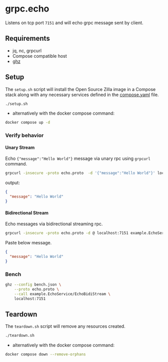 # grpc.echo

Listens on tcp port `7151` and will echo grpc message sent by client.

## Requirements

- jq, nc, grpcurl
- Compose compatible host
- [ghz](https://ghz.sh/docs/install)

## Setup

The `setup.sh` script will install the Open Source Zilla image in a Compose stack along with any necessary services defined in the [compose.yaml](compose.yaml) file.

```bash
./setup.sh
```

- alternatively with the docker compose command:

```bash
docker compose up -d
```

### Verify behavior

#### Unary Stream

Echo `{"message":"Hello World"}` message via unary rpc using `grpcurl` command.

```bash
grpcurl -insecure -proto echo.proto  -d '{"message":"Hello World"}' localhost:7151 example.EchoService.EchoUnary
```

output:

```json
{
  "message": "Hello World"
}
```

#### Bidirectional Stream

Echo messages via bidirectional streaming rpc.

```bash
grpcurl -insecure -proto echo.proto -d @ localhost:7151 example.EchoService.EchoBidiStream
```

Paste below message.

```json
{
  "message": "Hello World"
}
```

### Bench

```bash
ghz --config bench.json \
    --proto echo.proto \
    --call example.EchoService/EchoBidiStream \
    localhost:7151
```

## Teardown

The `teardown.sh` script will remove any resources created.

```bash
./teardown.sh
```

- alternatively with the docker compose command:

```bash
docker compose down --remove-orphans
```
